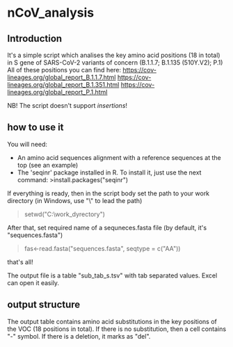 # nCoV_analysis

## Introduction

It's a simple script which analises the key amino acid positions (18 in total) in S gene of SARS-CoV-2 variants of concern (B.1.1.7; B.1.135 (510Y.V2); P.1)
All of these positions you can find here:
https://cov-lineages.org/global_report_B.1.1.7.html
https://cov-lineages.org/global_report_B.1.351.html
https://cov-lineages.org/global_report_P.1.html

NB! The script doesn't support *insertions*!

## how to use it

You will need:
* An amino acid sequences alignment with a reference sequences at the top (see an example)
* The 'seqinr' package installed in R. To install it, just use the next command: >install.packages("seqinr")

If everything is ready, then in the script body set the path to your work directory (in Windows, use "\\" to lead the path)
>setwd("C:\\work_dyrectory")

After that, set  required name of a sequneces.fasta file (by default, it's "sequences.fasta")
>fas<-read.fasta("sequences.fasta", seqtype = c("AA"))

that's all!

The output file is a table "sub_tab_s.tsv" with tab separated values. Excel can open it easily.

## output structure

The output table contains amino acid substitutions in the key positions of the VOC (18 positions in total).
If there is no substitution, then a cell contains "-" symbol. If there is a deletion, it marks as "del".
